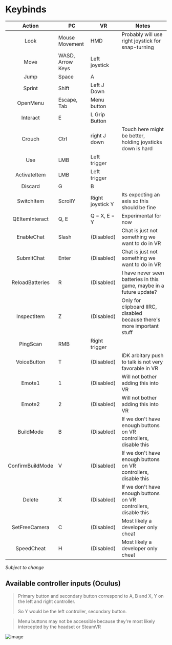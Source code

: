 # Keybinds

|      Action      | PC               | VR               | Notes                                                                  |
| :--------------: | ---------------- | ---------------- | ---------------------------------------------------------------------- |
|       Look       | Mouse Movement   | HMD              | Probably will use right joystick for snap-turning                      |
|       Move       | WASD, Arrow Keys | Left joystick    |                                                                        |
|       Jump       | Space            | A                |                                                                        |
|      Sprint      | Shift            | Left J Down      |                                                                        |
|     OpenMenu     | Escape, Tab      | Menu button      |                                                                        |
|     Interact     | E                | L Grip Button    |                                                                        |
|      Crouch      | Ctrl             | right J down     | Touch here might be better, holding joysticks down is hard             |
|       Use        | LMB              | Left trigger     |                                                                        |
|   ActivateItem   | LMB              | Left trigger     |                                                                        |
|     Discard      | G                | B                |                                                                        |
|    SwitchItem    | ScrollY          | Right joystick Y | Its expecting an axis so this should be fine                           |
|  QEItemInteract  | Q, E             | Q = X, E = Y     | Experimental for now                                                   |
|    EnableChat    | Slash            | (Disabled)       | Chat is just not something we want to do in VR                         |
|    SubmitChat    | Enter            | (Disabled)       | Chat is just not something we want to do in VR                         |
| ReloadBatteries  | R                | (Disabled)       | I have never seen batteries in this game, maybe in a future update?    |
|   InspectItem    | Z                | (Disabled)       | Only for clipboard IIRC, disabled because there's more important stuff |
|     PingScan     | RMB              | Right trigger    |                                                                        |
|   VoiceButton    | T                | (Disabled)       | IDK arbitary push to talk is not very favorable in VR                  |
|      Emote1      | 1                | (Disabled)       | Will not bother adding this into VR                                    |
|      Emote2      | 2                | (Disabled)       | Will not bother adding this into VR                                    |
|    BuildMode     | B                | (Disabled)       | If we don't have enough buttons on VR controllers, disable this        |
| ConfirmBuildMode | V                | (Disabled)       | If we don't have enough buttons on VR controllers, disable this        |
|      Delete      | X                | (Disabled)       | If we don't have enough buttons on VR controllers, disable this        |
|  SetFreeCamera   | C                | (Disabled)       | Most likely a developer only cheat                                     |
|    SpeedCheat    | H                | (Disabled)       | Most likely a developer only cheat                                     |

*Subject to change*

## Available controller inputs (Oculus)

> Primary button and secondary button correspond to A, B and X, Y on the left and right controller.
>
> So Y would be the left controller, secondary button.

> Menu buttons may not be accessible because they're most likely intercepted by the headset or SteamVR

![image](https://github.com/DaXcess/lethalcompany-vr-plugin/assets/46288749/820ac975-000a-4409-9fd5-9e74f26e2978)
